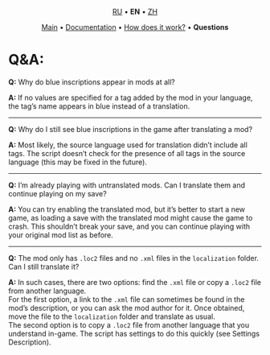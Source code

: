 <!-- (Automatically translated via ChatGPT.) -->

<p align='center'>
    <a href='..\ru\qa.md'>RU</a> • <b>EN</b> • <a href='..\zh\qa.md'>ZH</a>
</p>
<p align='center'>
    <a href='README.md'>Main</a> • 
    <a href='settings.md'>Documentation</a> • <a href='how_it_works.md'>How does it work?</a> • <b>Questions</b>
</p>

# Q&A:
**Q:** Why do blue inscriptions appear in mods at all?

**A:** If no values are specified for a tag added by the mod in your language, the tag’s name appears in blue instead of a translation.

---
**Q:** Why do I still see blue inscriptions in the game after translating a mod?

**A:** Most likely, the source language used for translation didn’t include all tags. The script doesn’t check for the presence of all tags in the source language (this may be fixed in the future).

---
**Q:** I’m already playing with untranslated mods. Can I translate them and continue playing on my save?

**A:** You can try enabling the translated mod, but it’s better to start a new game, as loading a save with the translated mod might cause the game to crash. This shouldn’t break your save, and you can continue playing with your original mod list as before.

---
**Q:** The mod only has `.loc2` files and no `.xml` files in the `localization` folder. Can I still translate it?

**A:** In such cases, there are two options: find the `.xml` file or copy a `.loc2` file from another language.  
For the first option, a link to the `.xml` file can sometimes be found in the mod’s description, or you can ask the mod author for it. Once obtained, move the file to the `localization` folder and translate as usual.  
The second option is to copy a `.loc2` file from another language that you understand in-game. The script has settings to do this quickly (see Settings Description).